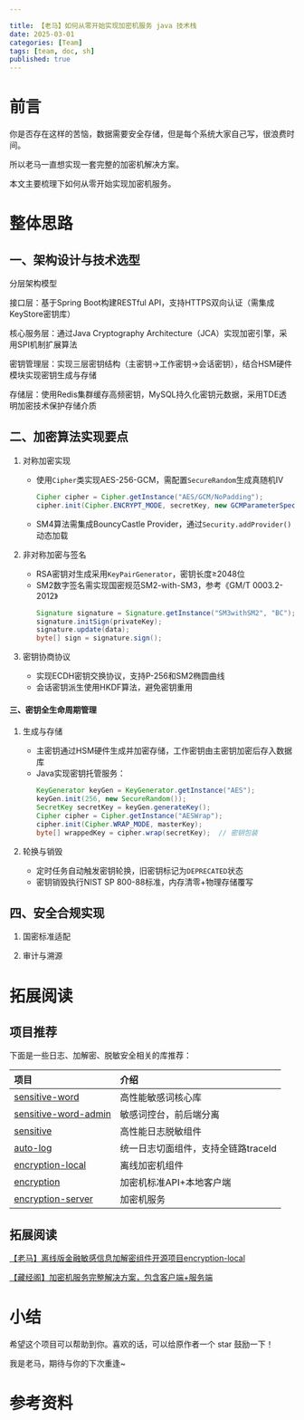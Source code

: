 ```yaml
---

title: 【老马】如何从零开始实现加密机服务 java 技术栈
date: 2025-03-01
categories: [Team]
tags: [team, doc, sh]
published: true
---
```


# 前言

你是否存在这样的苦恼，数据需要安全存储，但是每个系统大家自己写，很浪费时间。

所以老马一直想实现一套完整的加密机解决方案。

本文主要梳理下如何从零开始实现加密机服务。

# 整体思路

## 一、架构设计与技术选型

分层架构模型  

接口层：基于Spring Boot构建RESTful API，支持HTTPS双向认证（需集成KeyStore密钥库）  

核心服务层：通过Java Cryptography Architecture（JCA）实现加密引擎，采用SPI机制扩展算法  

密钥管理层：实现三层密钥结构（主密钥→工作密钥→会话密钥），结合HSM硬件模块实现密钥生成与存储  

存储层：使用Redis集群缓存高频密钥，MySQL持久化密钥元数据，采用TDE透明加密技术保护存储介质  

## 二、加密算法实现要点

1. 对称加密实现  

   - 使用`Cipher`类实现AES-256-GCM，需配置`SecureRandom`生成真随机IV  
     ```java
     Cipher cipher = Cipher.getInstance("AES/GCM/NoPadding");
     cipher.init(Cipher.ENCRYPT_MODE, secretKey, new GCMParameterSpec(128, iv));
     ```

   - SM4算法需集成BouncyCastle Provider，通过`Security.addProvider()`动态加载  

2. 非对称加密与签名  

   - RSA密钥对生成采用`KeyPairGenerator`，密钥长度≥2048位  
   - SM2数字签名需实现国密规范SM2-with-SM3，参考《GM/T 0003.2-2012》  
     ```java
     Signature signature = Signature.getInstance("SM3withSM2", "BC");
     signature.initSign(privateKey);
     signature.update(data);
     byte[] sign = signature.sign();
     ```

3. 密钥协商协议  

   - 实现ECDH密钥交换协议，支持P-256和SM2椭圆曲线  
   - 会话密钥派生使用HKDF算法，避免密钥重用  

#### 三、密钥全生命周期管理

1. 生成与存储  

   - 主密钥通过HSM硬件生成并加密存储，工作密钥由主密钥加密后存入数据库  
   - Java实现密钥托管服务：  
     ```java
     KeyGenerator keyGen = KeyGenerator.getInstance("AES");
     keyGen.init(256, new SecureRandom());
     SecretKey secretKey = keyGen.generateKey();
     Cipher cipher = Cipher.getInstance("AESWrap");
     cipher.init(Cipher.WRAP_MODE, masterKey);
     byte[] wrappedKey = cipher.wrap(secretKey);  // 密钥包装
     ```

2. 轮换与销毁  

   - 定时任务自动触发密钥轮换，旧密钥标记为`DEPRECATED`状态  
   - 密钥销毁执行NIST SP 800-88标准，内存清零+物理存储覆写  

## 四、安全合规实现

1. 国密标准适配  

2. 审计与溯源  

# 拓展阅读

## 项目推荐

下面是一些日志、加解密、脱敏安全相关的库推荐：

| 项目                                                                    | 介绍                    |
|:----------------------------------------------------------------------|:----------------------|
| [sensitive-word](https://github.com/houbb/sensitive-word)             | 高性能敏感词核心库             |
| [sensitive-word-admin](https://github.com/houbb/sensitive-word-admin) | 敏感词控台，前后端分离           |
| [sensitive](https://github.com/houbb/sensitive)                       | 高性能日志脱敏组件             |
| [auto-log](https://github.com/houbb/auto-log)                         | 统一日志切面组件，支持全链路traceId |
| [encryption-local](https://github.com/houbb/encryption-local)         | 离线加密机组件               |
| [encryption](https://mp.weixin.qq.com/s/2LQuKvll9EIn6pyFjhwacw)         | 加密机标准API+本地客户端        |
| [encryption-server](https://mp.weixin.qq.com/s/2LQuKvll9EIn6pyFjhwacw)        | 加密机服务                 |

## 拓展阅读

[【老马】离线版金融敏感信息加解密组件开源项目encryption-local](https://mp.weixin.qq.com/s/ba99l_NUHW6Zv8BCBAqfzg)

[【藏经阁】加密机服务完整解决方案，包含客户端+服务端](https://mp.weixin.qq.com/s/2LQuKvll9EIn6pyFjhwacw)

# 小结

希望这个项目可以帮助到你。喜欢的话，可以给原作者一个 star 鼓励一下！

我是老马，期待与你的下次重逢~

# 参考资料

